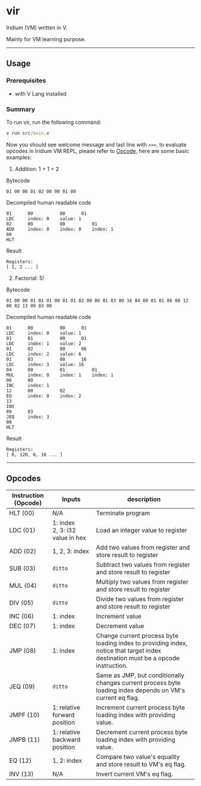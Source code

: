 # vir
Iridium (VM) written in V.

Mainly for VM learning purpose.

------
## Usage

### Prerequisites
- with V Lang installed

### Summary
To run vir, run the following command:

```cmd
v run src/main.v
```

Now you should see welcome message and last line with `>>>`, to evaluate opcodes in Iridium VM REPL, please refer to [Opcode](#Opcodes), here are some basic examples:

1. Addition: 1 + 1 = 2

Bytecode
```
01 00 00 01 02 00 00 01 00
```
Decompiled human readable code
```
01      00          00      01 
LDC     index: 0    value: 1
02      00          00          01
ADD     index: 0    index: 0    index: 1
00
HLT
```
Result
```
Registers:
[ 1, 2 ... ]
```
2. Factorial: 5!

Bytecode
```
01 00 00 01 01 01 00 01 01 02 00 06 01 03 00 16 04 00 01 01 06 00 12 00 02 13 09 03 00
```
Decompiled human readable code
```
01      00          00      01
LDC     index: 0    value: 1
01      01          00      01
LDC     index: 1    value: 2
01      02          00      06
LDC     index: 2    value: 6
01      03          00      16
LDC     index: 3    value: 16
04      00          01          01
MUL     index: 0    index: 1    index: 1
06      00
INC     index: 1
12      00          02
EQ      index: 0    index: 2
13
INV
09      03
JEQ     index: 3
00
HLT
```
Result
```
Registers:
[ 6, 120, 6, 16 ... ]
```

------
## Opcodes
| Instruction (Opcode) | Inputs | description |
|--|--|--|
| HLT (00) | N/A | Terminate program |
| LDC (01) | 1: index <br/>2, 3: i32 value in hex | Load an integer value to register |
| ADD (02) | 1, 2, 3: index | Add two values from register and store result to register |
| SUB (03) | `ditto` | Subtract two values from register and store result to register |
| MUL (04) | `ditto` | Multiply two values from register and store result to register |
| DIV (05) | `ditto` | Divide two values from register and store result to register |
| INC (06) | 1: index | Increment value |
| DEC (07) | 1: index | Decrement value |
| JMP (08) | 1: index | Change current process byte loading index to providing index, notice that target index destination must be a opcode instruction. |
| JEQ (09) | `ditto` | Same as JMP, but conditionally changes current process byte loading index depends on VM's current eq flag. |
| JMPF (10) | 1: relative forward position | Increment current process byte loading index with providing value. |
| JMPB (11) | 1: relative backward position | Decrement current process byte loading index with providing value. |
| EQ (12) | 1, 2: index | Compare two value's equality and store result to VM's eq flag. |
| INV (13) | N/A | Invert current VM's eq flag. |